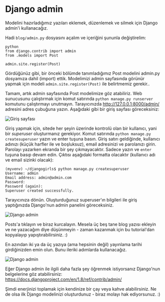 # Django admin

Modelini hazırladığımız yazıları eklemek, düzenlemek ve silmek için Django admin'i kullanacağız.

Hadi `blog/admin.py` dosyasını açalım ve içeriğini şununla değiştirelim:

    python
    from django.contrib import admin
    from .models import Post
    
    admin.site.register(Post)
    

Gördüğünüz gibi, bir önceki bölümde tanımladığımız Post modelini admin.py dosyamıza dahil (import) ettik. Modelimizi admin sayfasında görünür yapmak için modeli `admin.site.register(Post)` ile belirtmemiz gerekir..

Tamam, artık admin sayfasında Post modelimize göz atabiliriz. Web sunucusunu çalıştırmak için komut satırında `python manage.py runserver` komutunu çalıştırmayı unutmayın. Tarayıcınızda http://127.0.0.1:8000/admin/ adresini adres çubuğuna yazın. Aşağıdaki gibi bir giriş sayfası göreceksiniz:

![Giriş sayfası][1]

 [1]: images/login_page2.png

Giriş yapmak için, sitede her şeyin üzerinde kontrolü olan bir kullanıcı, yani bir *superuser* oluşturmanız gerekiyor. Komut satırında `python manage.py createsuperuser` yazın ve enter tuşuna basın. Giriş satırı geldiğinde, kullanıcı adınızı (küçük harfler ile ve boşluksuz), email adresinizi ve parolanızı girin. Parolayı yazarken ekranda bir şey çıkmayacaktır. Sadece yazın ve `enter` tuşuna basıp devam edin. Çıktısı aşağıdaki formatta olacaktır (kullanıcı adı ve email sizinki olacak):

    (myvenv) ~/djangogirls$ python manage.py createsuperuser
    Username: admin
    Email address: admin@admin.com
    Password:
    Password (again):
    Superuser created successfully.
    

Tarayıcınıza dönün. Oluşturduğunuz superuser'ın bilgileri ile giriş yaptığınızda Django'nun admin panelini göreceksiniz.

![Django admin][2]

 [2]: images/django_admin3.png

Posts'a tıklayın ve biraz kurcalayın. Mesela üç beş tane blog yazısı ekleyin ve ne yazacağım diye düşünmeyin - zaman kazanmak için bu tutorial'dan kopyalayıp yapıştırabilirsiniz. :)

En azından iki ya da üç yazıya (ama hepsinin değil) yayınlama tarihi girdiğinizden emin olun. Bunu ileriki adımlarda kullanacağız.

![Django admin][3]

 [3]: images/edit_post3.png

Eğer Django admin ile ilgili daha fazla şey öğrenmek istiyorsanız Django'nun belgelerine göz atabilirsiniz: https://docs.djangoproject.com/en/1.8/ref/contrib/admin/

Şimdi enerjinizi toplamak için kendinize bir çay veya kahve alabilirsiniz. Ne de olsa ilk Django modelinizi oluşturdunuz - biraz molayı hak ediyorsunuz. :)
